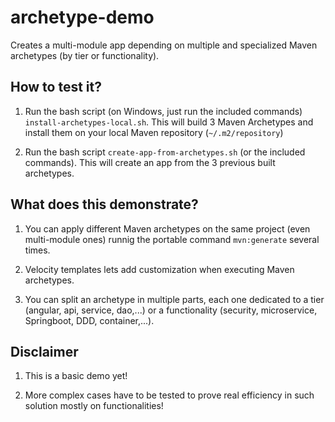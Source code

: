 # archetype-demo
Creates a multi-module app depending on multiple and specialized Maven archetypes (by tier or functionality).

## How to test it?

1. Run the bash script (on Windows, just run the included commands) `install-archetypes-local.sh`.
This will build 3 Maven Archetypes and install them on your local Maven repository (`~/.m2/repository`)

1. Run the bash script `create-app-from-archetypes.sh` (or the included commands).
This will create an app from the 3 previous built archetypes.

## What does this demonstrate?

1. You can apply different Maven archetypes on the same project (even multi-module ones) runnig the portable command `mvn:generate` several times.

1. Velocity templates lets add customization when executing Maven archetypes.

1. You can split an archetype in multiple parts, each one dedicated to a tier (angular, api, service, dao,...) or a functionality (security, microservice, Springboot, DDD, container,...).

## Disclaimer

1. This is a basic demo yet!

1. More complex cases have to be tested to prove real efficiency in such solution mostly on functionalities!

